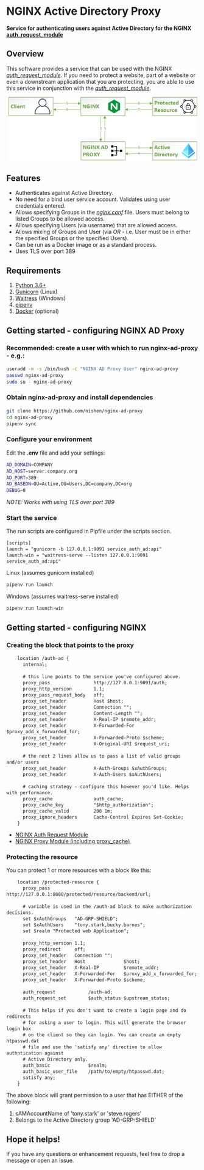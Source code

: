 # NGINX Active Directory Proxy

__Service for authenticating users against Active Directory for the NGINX [auth_request_module](https://nginx.org/en/docs/http/ngx_http_auth_request_module.html)__

## Overview
This software provides a service that can be used with the NGINX _[auth_request_module](https://nginx.org/en/docs/http/ngx_http_auth_request_module.html)_. If you need to protect a website, part of a website or even a downstream application that you are protecting, you are able to use this service in conjunction with the _[auth_request_module](https://nginx.org/en/docs/http/ngx_http_auth_request_module.html)_.

![sequence diagram](nginx-ad-proxy-sequence.png)


## Features
* Authenticates against Active Directory.
* No need for a bind user service account. Validates using user credentials entered.
* Allows specifying Groups in the _[nginx.conf](http://nginx.org/en/docs/beginners_guide.html#conf_structure)_ file. Users must belong to listed Groups to be allowed access.
* Allows specifying Users (via username) that are allowed access.
* Allows mixing of Groups and User (via _OR_ - i.e. User must be in either the specified Groups or the specified Users).
* Can be run as a Docker image or as a standard process.
* Uses TLS over port 389

## Requirements
1. [Python 3.6+](https://www.python.org/)
2. [Gunicorn](https://docs.gunicorn.org/en/stable/install.html) (Linux)
3. [Waitress](https://pypi.org/project/waitress/) (Windows)
4. [pipenv](https://pypi.org/project/pipenv/)
5. [Docker](https://www.docker.com/) (optional)

## Getting started - configuring NGINX AD Proxy
### Recommended: create a user with which to run nginx-ad-proxy - e.g.:
```bash
useradd -m -s /bin/bash -c "NGINX AD Proxy User" nginx-ad-proxy
passwd nginx-ad-proxy
sudo su - nginx-ad-proxy
```
### Obtain nginx-ad-proxy and install dependencies
```bash
git clone https://github.com/nishen/nginx-ad-proxy
cd nginx-ad-proxy
pipenv sync
```

### Configure your environment
Edit the __.env__ file and add your settings:
```bash
AD_DOMAIN=COMPANY
AD_HOST=server.company.org
AD_PORT=389
AD_BASEDN=OU=Active,OU=Users,DC=company,DC=org
DEBUG=0
```
_NOTE: Works with using TLS over port 389_

### Start the service
The run scripts are configured in Pipfile under the scripts section.
```
[scripts]
launch = "gunicorn -b 127.0.0.1:9091 service_auth_ad:api"
launch-win = "waitress-serve --listen 127.0.0.1:9091 service_auth_ad:api"
```

Linux (assumes gunicorn installed)
```bash
pipenv run launch
```

Windows (assumes waitress-serve installed)
```bash
pipenv run launch-win
```

## Getting started - configuring NGINX
### Creating the block that points to the proxy
```
    location /auth-ad {
      internal;

      # this line points to the service you've configured above.
      proxy_pass                http://127.0.0.1:9091/auth;
      proxy_http_version        1.1;
      proxy_pass_request_body   off;
      proxy_set_header          Host $host;
      proxy_set_header          Connection "";
      proxy_set_header          Content-Length "";
      proxy_set_header          X-Real-IP $remote_addr;
      proxy_set_header          X-Forwarded-For $proxy_add_x_forwarded_for;
      proxy_set_header          X-Forwarded-Proto $scheme;
      proxy_set_header          X-Original-URI $request_uri;

      # the next 2 lines allow us to pass a list of valid groups and/or users
      proxy_set_header          X-Auth-Groups $xAuthGroups;
      proxy_set_header          X-Auth-Users $xAuthUsers;

      # caching strategy - configure this however you'd like. Helps with performance.
      proxy_cache               auth_cache;
      proxy_cache_key           "$http_authorization";
      proxy_cache_valid         200 1m;
      proxy_ignore_headers      Cache-Control Expires Set-Cookie;
    }
```

* [NGINX Auth Request Module](https://nginx.org/en/docs/http/ngx_http_auth_request_module.html)
* [NGINX Proxy Module (including proxy_cache)](https://nginx.org/en/docs/http/ngx_http_proxy_module.html)

### Protecting the resource
You can protect 1 or more resources with a block like this:
```
    location /protected-resource {
      proxy_pass         http://127.0.0.1:8080/protected/resource/backend/url;

      # variable is used in the /auth-ad block to make authorization decisions.
      set $xAuthGroups   "AD-GRP-SHIELD";
      set $xAuthUsers    "tony.stark,bucky.barnes";
      set $realm "Protected web Application";

      proxy_http_version 1.1;
      proxy_redirect     off;
      proxy_set_header   Connection "";
      proxy_set_header   Host              $host;
      proxy_set_header   X-Real-IP         $remote_addr;
      proxy_set_header   X-Forwarded-For   $proxy_add_x_forwarded_for;
      proxy_set_header   X-Forwarded-Proto $scheme;

      auth_request            /auth-ad;
      auth_request_set        $auth_status $upstream_status;

      # This helps if you don't want to create a login page and do redirects
      # for asking a user to login. This will generate the browser login box
      # on the client so they can login. You can create an empty htpasswd.dat
      # file and use the 'satisfy any' directive to allow authntication against
      # Active Directory only.
      auth_basic              $realm;
      auth_basic_user_file    /path/to/empty/htpasswd.dat;
      satisfy any;
    }
```

The above block will grant permission to a user that has EITHER of the following:
1. sAMAccountName of 'tony.stark' or 'steve.rogers'
2. Belongs to the Active Directory group 'AD-GRP-SHIELD'

## Hope it helps!
If you have any questions or enhancement requests, feel free to drop a message or open an issue.

